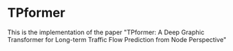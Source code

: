 # TPformer
This is the implementation of the paper "TPformer: A Deep Graphic Transformer for Long-term Traffic Flow Prediction from Node Perspective"
